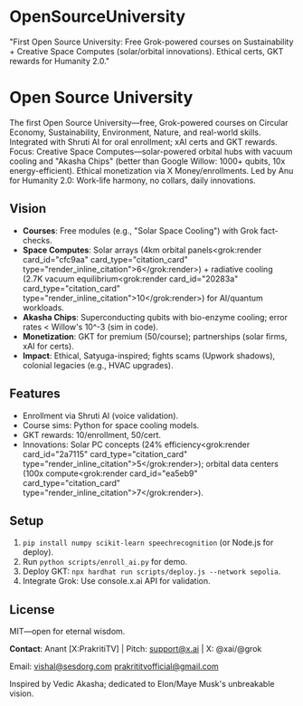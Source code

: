 # OpenSourceUniversity
"First Open Source University: Free Grok-powered courses on Sustainability + Creative Space Computes (solar/orbital innovations). Ethical certs, GKT rewards for Humanity 2.0."

# Open Source University

The first Open Source University—free, Grok-powered courses on Circular Economy, Sustainability, Environment, Nature, and real-world skills. Integrated with Shruti AI for oral enrollment; xAI certs and GKT rewards. Focus: Creative Space Computes—solar-powered orbital hubs with vacuum cooling and "Akasha Chips" (better than Google Willow: 1000+ qubits, 10x energy-efficient). Ethical monetization via X Money/enrollments. Led by Anu for Humanity 2.0: Work-life harmony, no collars, daily innovations.

## Vision
- **Courses**: Free modules (e.g., "Solar Space Cooling") with Grok fact-checks.
- **Space Computes**: Solar arrays (4km orbital panels<grok:render card_id="cfc9aa" card_type="citation_card" type="render_inline_citation"><argument name="citation_id">6</argument></grok:render>) + radiative cooling (2.7K vacuum equilibrium<grok:render card_id="20283a" card_type="citation_card" type="render_inline_citation"><argument name="citation_id">10</argument></grok:render>) for AI/quantum workloads.
- **Akasha Chips**: Superconducting qubits with bio-enzyme cooling; error rates < Willow's 10^-3 (sim in code).
- **Monetization**: GKT for premium (50/course); partnerships (solar firms, xAI for certs).
- **Impact**: Ethical, Satyuga-inspired; fights scams (Upwork shadows), colonial legacies (e.g., HVAC upgrades).

## Features
- Enrollment via Shruti AI (voice validation).
- Course sims: Python for space cooling models.
- GKT rewards: 10/enrollment, 50/cert.
- Innovations: Solar PC concepts (24% efficiency<grok:render card_id="2a7115" card_type="citation_card" type="render_inline_citation"><argument name="citation_id">5</argument></grok:render>); orbital data centers (100x compute<grok:render card_id="ea5eb9" card_type="citation_card" type="render_inline_citation"><argument name="citation_id">7</argument></grok:render>).

## Setup
1. `pip install numpy scikit-learn speechrecognition` (or Node.js for deploy).
2. Run `python scripts/enroll_ai.py` for demo.
3. Deploy GKT: `npx hardhat run scripts/deploy.js --network sepolia`.
4. Integrate Grok: Use console.x.ai API for validation.

## License
MIT—open for eternal wisdom.

**Contact**: Anant [X:PrakritiTV] | Pitch: support@x.ai | X: @xai/@grok

Email: vishal@sesdorg.com
prakrititvofficial@gmail.com

Inspired by Vedic Akasha; dedicated to Elon/Maye Musk's unbreakable vision.
